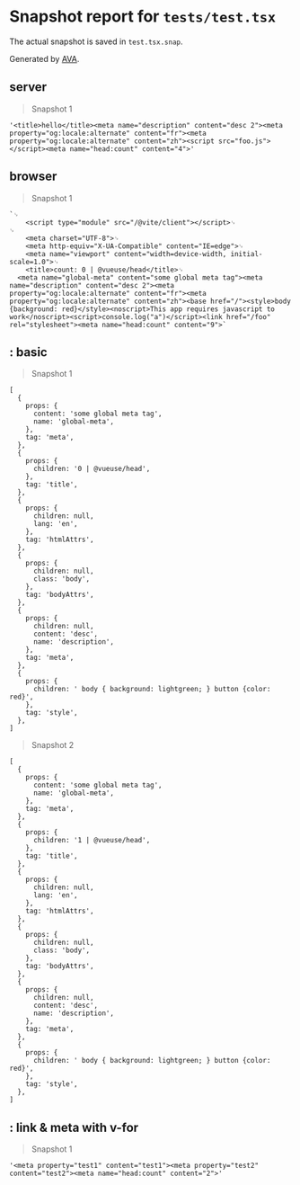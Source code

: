 # Snapshot report for `tests/test.tsx`

The actual snapshot is saved in `test.tsx.snap`.

Generated by [AVA](https://avajs.dev).

## server

> Snapshot 1

    '<title>hello</title><meta name="description" content="desc 2"><meta property="og:locale:alternate" content="fr"><meta property="og:locale:alternate" content="zh"><script src="foo.js"></script><meta name="head:count" content="4">'

## browser

> Snapshot 1

    `␊
        <script type="module" src="/@vite/client"></script>␊
    ␊
        <meta charset="UTF-8">␊
        <meta http-equiv="X-UA-Compatible" content="IE=edge">␊
        <meta name="viewport" content="width=device-width, initial-scale=1.0">␊
        <title>count: 0 | @vueuse/head</title>␊
      <meta name="global-meta" content="some global meta tag"><meta name="description" content="desc 2"><meta property="og:locale:alternate" content="fr"><meta property="og:locale:alternate" content="zh"><base href="/"><style>body {background: red}</style><noscript>This app requires javascript to work</noscript><script>console.log("a")</script><link href="/foo" rel="stylesheet"><meta name="head:count" content="9">`

## <Head>: basic

> Snapshot 1

    [
      {
        props: {
          content: 'some global meta tag',
          name: 'global-meta',
        },
        tag: 'meta',
      },
      {
        props: {
          children: '0 | @vueuse/head',
        },
        tag: 'title',
      },
      {
        props: {
          children: null,
          lang: 'en',
        },
        tag: 'htmlAttrs',
      },
      {
        props: {
          children: null,
          class: 'body',
        },
        tag: 'bodyAttrs',
      },
      {
        props: {
          children: null,
          content: 'desc',
          name: 'description',
        },
        tag: 'meta',
      },
      {
        props: {
          children: ' body { background: lightgreen; } button {color: red}',
        },
        tag: 'style',
      },
    ]

> Snapshot 2

    [
      {
        props: {
          content: 'some global meta tag',
          name: 'global-meta',
        },
        tag: 'meta',
      },
      {
        props: {
          children: '1 | @vueuse/head',
        },
        tag: 'title',
      },
      {
        props: {
          children: null,
          lang: 'en',
        },
        tag: 'htmlAttrs',
      },
      {
        props: {
          children: null,
          class: 'body',
        },
        tag: 'bodyAttrs',
      },
      {
        props: {
          children: null,
          content: 'desc',
          name: 'description',
        },
        tag: 'meta',
      },
      {
        props: {
          children: ' body { background: lightgreen; } button {color: red}',
        },
        tag: 'style',
      },
    ]

## <Head>: link & meta with v-for

> Snapshot 1

    '<meta property="test1" content="test1"><meta property="test2" content="test2"><meta name="head:count" content="2">'
